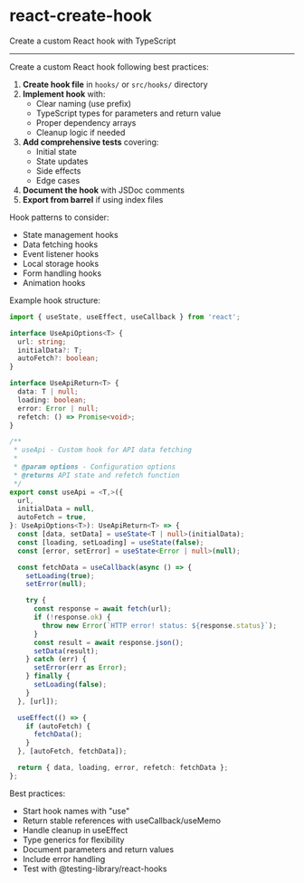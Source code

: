 # react-create-hook

Create a custom React hook with TypeScript

---

Create a custom React hook following best practices:

1. **Create hook file** in `hooks/` or `src/hooks/` directory
2. **Implement hook** with:
   - Clear naming (use prefix)
   - TypeScript types for parameters and return value
   - Proper dependency arrays
   - Cleanup logic if needed
3. **Add comprehensive tests** covering:
   - Initial state
   - State updates
   - Side effects
   - Edge cases
4. **Document the hook** with JSDoc comments
5. **Export from barrel** if using index files

Hook patterns to consider:

- State management hooks
- Data fetching hooks
- Event listener hooks
- Local storage hooks
- Form handling hooks
- Animation hooks

Example hook structure:

```typescript
import { useState, useEffect, useCallback } from 'react';

interface UseApiOptions<T> {
  url: string;
  initialData?: T;
  autoFetch?: boolean;
}

interface UseApiReturn<T> {
  data: T | null;
  loading: boolean;
  error: Error | null;
  refetch: () => Promise<void>;
}

/**
 * useApi - Custom hook for API data fetching
 *
 * @param options - Configuration options
 * @returns API state and refetch function
 */
export const useApi = <T,>({
  url,
  initialData = null,
  autoFetch = true,
}: UseApiOptions<T>): UseApiReturn<T> => {
  const [data, setData] = useState<T | null>(initialData);
  const [loading, setLoading] = useState(false);
  const [error, setError] = useState<Error | null>(null);

  const fetchData = useCallback(async () => {
    setLoading(true);
    setError(null);

    try {
      const response = await fetch(url);
      if (!response.ok) {
        throw new Error(`HTTP error! status: ${response.status}`);
      }
      const result = await response.json();
      setData(result);
    } catch (err) {
      setError(err as Error);
    } finally {
      setLoading(false);
    }
  }, [url]);

  useEffect(() => {
    if (autoFetch) {
      fetchData();
    }
  }, [autoFetch, fetchData]);

  return { data, loading, error, refetch: fetchData };
};
```

Best practices:

- Start hook names with "use"
- Return stable references with useCallback/useMemo
- Handle cleanup in useEffect
- Type generics for flexibility
- Document parameters and return values
- Include error handling
- Test with @testing-library/react-hooks
